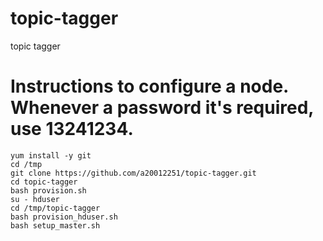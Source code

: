 # topic-tagger
topic tagger


# Instructions to configure a node. Whenever a password it's required, use 13241234.

```
yum install -y git
cd /tmp
git clone https://github.com/a20012251/topic-tagger.git
cd topic-tagger
bash provision.sh
su - hduser
cd /tmp/topic-tagger
bash provision_hduser.sh
bash setup_master.sh
```
